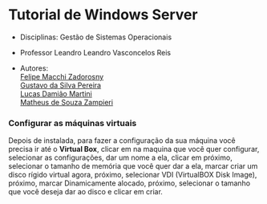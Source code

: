 # Tutorial de Windows Server  
   
- Disciplinas: Gestão de Sistemas Operacionais  
- Professor Leandro Leandro Vasconcelos Reis  
  
- Autores:  
[Felipe Macchi Zadorosny](https://github.com/FelipeMacchiz)  
[Gustavo da Silva Pereira](https://github.com/GuxtaGol)  
[Lucas Damião Martini](https://github.com/lDamiaol)  
[Matheus de Souza Zampieri]()  
  
### Configurar as máquinas virtuais  

Depois de instalada, para fazer a
configuração da sua máquina você precisa ir até o __Virtual Box__, clicar em na maquina
que você quer configurar, selecionar as configurações, dar um nome a ela, clicar em
próximo, selecionar o tamanho de memória que você quer dar a ela, marcar criar um
disco rígido virtual agora, próximo, selecionar VDI (VirtualBOX Disk Image), próximo,
marcar Dinamicamente alocado, próximo, selecionar o tamanho que você deseja dar
ao disco e clicar em criar.
